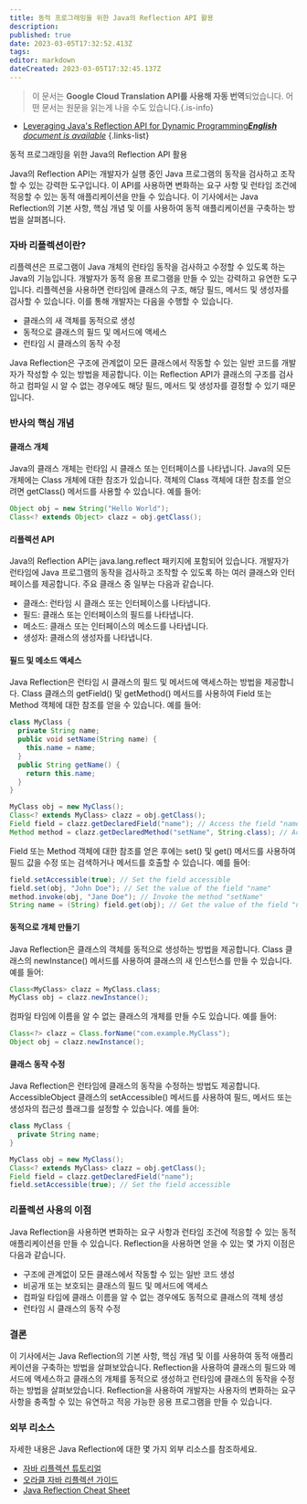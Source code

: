 ```yaml
---
title: 동적 프로그래밍을 위한 Java의 Reflection API 활용
description: 
published: true
date: 2023-03-05T17:32:52.413Z
tags: 
editor: markdown
dateCreated: 2023-03-05T17:32:45.137Z
---
```


> 이 문서는 **Google Cloud Translation API를 사용해 자동 번역**되었습니다.
어떤 문서는 원문을 읽는게 나을 수도 있습니다.{.is-info}



- [Leveraging Java's Reflection API for Dynamic Programming***English** document is available*](/en/Knowledge-base/Java/leveraging-java-s-reflection-api-for-dynamic-programming)
{.links-list}

동적 프로그래밍을 위한 Java의 Reflection API 활용

Java의 Reflection API는 개발자가 실행 중인 Java 프로그램의 동작을 검사하고 조작할 수 있는 강력한 도구입니다. 이 API를 사용하면 변화하는 요구 사항 및 런타임 조건에 적응할 수 있는 동적 애플리케이션을 만들 수 있습니다. 이 기사에서는 Java Reflection의 기본 사항, 핵심 개념 및 이를 사용하여 동적 애플리케이션을 구축하는 방법을 살펴봅니다.

### 자바 리플렉션이란?

리플렉션은 프로그램이 Java 개체의 런타임 동작을 검사하고 수정할 수 있도록 하는 Java의 기능입니다. 개발자가 동적 응용 프로그램을 만들 수 있는 강력하고 유연한 도구입니다. 리플렉션을 사용하면 런타임에 클래스의 구조, 해당 필드, 메서드 및 생성자를 검사할 수 있습니다. 이를 통해 개발자는 다음을 수행할 수 있습니다.

- 클래스의 새 객체를 동적으로 생성
- 동적으로 클래스의 필드 및 메서드에 액세스
- 런타임 시 클래스의 동작 수정

Java Reflection은 구조에 관계없이 모든 클래스에서 작동할 수 있는 일반 코드를 개발자가 작성할 수 있는 방법을 제공합니다. 이는 Reflection API가 클래스의 구조를 검사하고 컴파일 시 알 수 없는 경우에도 해당 필드, 메서드 및 생성자를 결정할 수 있기 때문입니다.

### 반사의 핵심 개념

#### 클래스 개체

Java의 클래스 개체는 런타임 시 클래스 또는 인터페이스를 나타냅니다. Java의 모든 개체에는 Class 개체에 대한 참조가 있습니다. 객체의 Class 객체에 대한 참조를 얻으려면 getClass() 메서드를 사용할 수 있습니다. 예를 들어:

```java
Object obj = new String("Hello World");
Class<? extends Object> clazz = obj.getClass();
```

#### 리플렉션 API

Java의 Reflection API는 java.lang.reflect 패키지에 포함되어 있습니다. 개발자가 런타임에 Java 프로그램의 동작을 검사하고 조작할 수 있도록 하는 여러 클래스와 인터페이스를 제공합니다. 주요 클래스 중 일부는 다음과 같습니다.

- 클래스: 런타임 시 클래스 또는 인터페이스를 나타냅니다.
- 필드: 클래스 또는 인터페이스의 필드를 나타냅니다.
- 메소드: 클래스 또는 인터페이스의 메소드를 나타냅니다.
- 생성자: 클래스의 생성자를 나타냅니다.

#### 필드 및 메소드 액세스

Java Reflection은 런타임 시 클래스의 필드 및 메서드에 액세스하는 방법을 제공합니다. Class 클래스의 getField() 및 getMethod() 메서드를 사용하여 Field 또는 Method 객체에 대한 참조를 얻을 수 있습니다. 예를 들어:

```java
class MyClass {
  private String name;
  public void setName(String name) {
    this.name = name;
  }
  public String getName() {
    return this.name;
  }
}

MyClass obj = new MyClass();
Class<? extends MyClass> clazz = obj.getClass();
Field field = clazz.getDeclaredField("name"); // Access the field "name"
Method method = clazz.getDeclaredMethod("setName", String.class); // Access the method "setName"
```

Field 또는 Method 객체에 대한 참조를 얻은 후에는 set() 및 get() 메서드를 사용하여 필드 값을 수정 또는 검색하거나 메서드를 호출할 수 있습니다. 예를 들어:

```java
field.setAccessible(true); // Set the field accessible
field.set(obj, "John Doe"); // Set the value of the field "name"
method.invoke(obj, "Jane Doe"); // Invoke the method "setName"
String name = (String) field.get(obj); // Get the value of the field "name"
```

#### 동적으로 개체 만들기

Java Reflection은 클래스의 객체를 동적으로 생성하는 방법을 제공합니다. Class 클래스의 newInstance() 메서드를 사용하여 클래스의 새 인스턴스를 만들 수 있습니다. 예를 들어:

```java
Class<MyClass> clazz = MyClass.class;
MyClass obj = clazz.newInstance();
```

컴파일 타임에 이름을 알 수 없는 클래스의 개체를 만들 수도 있습니다. 예를 들어:

```java
Class<?> clazz = Class.forName("com.example.MyClass");
Object obj = clazz.newInstance();
```

#### 클래스 동작 수정

Java Reflection은 런타임에 클래스의 동작을 수정하는 방법도 제공합니다. AccessibleObject 클래스의 setAccessible() 메서드를 사용하여 필드, 메서드 또는 생성자의 접근성 플래그를 설정할 수 있습니다. 예를 들어:

```java
class MyClass {
  private String name;
}

MyClass obj = new MyClass();
Class<? extends MyClass> clazz = obj.getClass();
Field field = clazz.getDeclaredField("name");
field.setAccessible(true); // Set the field accessible
```

### 리플렉션 사용의 이점

Java Reflection을 사용하면 변화하는 요구 사항과 런타임 조건에 적응할 수 있는 동적 애플리케이션을 만들 수 있습니다. Reflection을 사용하면 얻을 수 있는 몇 가지 이점은 다음과 같습니다.

- 구조에 관계없이 모든 클래스에서 작동할 수 있는 일반 코드 생성
- 비공개 또는 보호되는 클래스의 필드 및 메서드에 액세스
- 컴파일 타임에 클래스 이름을 알 수 없는 경우에도 동적으로 클래스의 객체 생성
- 런타임 시 클래스의 동작 수정

### 결론

이 기사에서는 Java Reflection의 기본 사항, 핵심 개념 및 이를 사용하여 동적 애플리케이션을 구축하는 방법을 살펴보았습니다. Reflection을 사용하여 클래스의 필드와 메서드에 액세스하고 클래스의 개체를 동적으로 생성하고 런타임에 클래스의 동작을 수정하는 방법을 살펴보았습니다. Reflection을 사용하여 개발자는 사용자의 변화하는 요구 사항을 충족할 수 있는 유연하고 적응 가능한 응용 프로그램을 만들 수 있습니다.

### 외부 리소스

자세한 내용은 Java Reflection에 대한 몇 가지 외부 리소스를 참조하세요.

- [자바 리플렉션 튜토리얼](https://www.baeldung.com/java-reflection)
- [오라클 자바 리플렉션 가이드](https://docs.oracle.com/javase/tutorial/reflect/)
- [Java Reflection Cheat Sheet](https://www.owasp.org/index.php/Java_Reflection_Cheat_Sheet)
